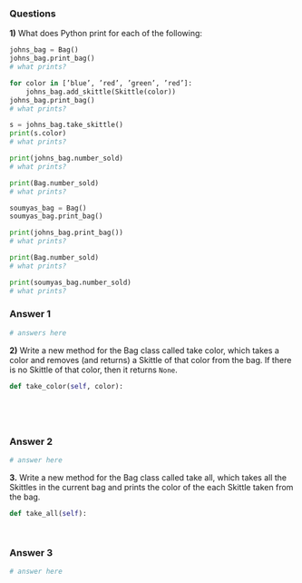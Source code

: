 ### Questions

**1)** What does Python print for each of the following:

```python 
johns_bag = Bag()
johns_bag.print_bag()
# what prints?

for color in [’blue’, ’red’, ’green’, ’red’]:
    johns_bag.add_skittle(Skittle(color))
johns_bag.print_bag()
# what prints?

s = johns_bag.take_skittle()
print(s.color)
# what prints?

print(johns_bag.number_sold)
# what prints?

print(Bag.number_sold)
# what prints?

soumyas_bag = Bag()
soumyas_bag.print_bag()

print(johns_bag.print_bag())
# what prints?

print(Bag.number_sold)
# what prints?

print(soumyas_bag.number_sold)
# what prints?
```

### Answer 1

```python
# answers here

```

**2)**  Write a new method for the Bag class called take color, which takes a color and
removes (and returns) a Skittle of that color from the bag. If there is no Skittle
of that color, then it returns `None`.

```python
def take_color(self, color):






```


### Answer 2

```python
# answer here

```

**3.** Write a new method for the Bag class called take all, which takes all the Skittles
in the current bag and prints the color of the each Skittle taken from the bag.

```python
def take_all(self):




```

### Answer 3

```python
# answer here

```
